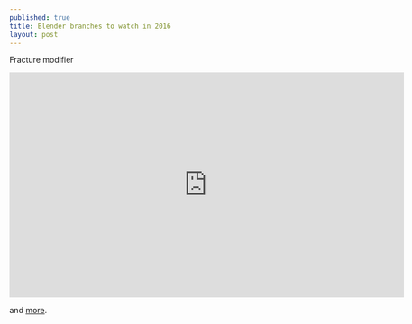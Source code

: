 ```yaml
---
published: true
title: Blender branches to watch in 2016
layout: post
---
```

Fracture modifier  

<iframe width="700" height="400" src="https://www.youtube.com/embed/3TAoJyqaWAA" frameborder="0" allowfullscreen></iframe>
  
and [more](http://www.blender.org/development/blender-branches-to-watch-in-2016/).
